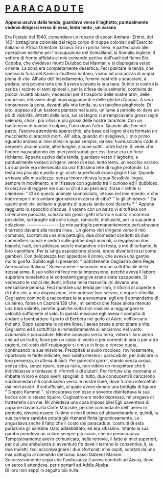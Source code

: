# <u>P A R A C A D U T E</u> 

**Appena uscivo dalla tenda, guardavo verso il laghetto, puntualmente vedevo dirigersi verso di esso, lento lento , un varano**

Era l'estate del 1940, comandavo un reparto di ascari Amhara- Eritrei, del 140^ battaglione coloniale del regio corpo di truppe coloniali dell'Esercito  italiano in Africa Orientale Italiana.
Ero in prima linea, e partecipavo alle operazioni belliche per l'occupazione del Somaliland, la Somalia inglese.
Il settore di fronte affidato al mio comando partiva dall'uadi del fiume Bio Caboba, che divideva i monti Dulubsò dai Marmar, e si dispiegava verso oriente.
La zona era completamente desertica. Feci piantare la tenda, che spesso la furia del Kamsin sbatteva lontano, vicino ad una pozza di acqua piena di vita.
All'atto dell'insediamento, fummo costretti a scacciare, a pedate, una povera iena che lì aveva scavato la sua tana.
Subito si costruì la zeriba ( recinto di rami spinosi ), per la difesa delle salmerie, costituite da piccoli muletti abissini, necessari per il trasporto delle nostre armi, delle munizioni, dei viveri degli  equipaggiamenti e delle ghirbe d'acqua.
A sera consumavo la cena, davanti alla mia tenda, su un tavolino pieghevole. Di lato, appeso ad un bastone piantato nel suolo, un lume a petrolio mi dava un pò di visibilità.
Attratti dalla luce, sul sostegno si arrampicavano grossi ragni velenosi, chiari, più villosi e più grossi delle nostre tarantole. Con un bastoncino di bambù li colpivo, l'uno dopo l'altro.
Quando alla fine del pasto, l'ascaro  attendente sparecchiò, alla base del legno si era formato un mucchietto di aracnidi morti.
All' alba, quando mi svegliavo, il mio primo sguardo andava ai miei stivali e quasi sempre, da essi fuoriuscivano code di serpenti: alcune corte, altre lunghe, alcune sottili,  altre tozze.
Si vede che l'odore nauseabondo dei miei piedi sudati per essi forse era un forte richiamo.
Appena uscivo dalla tenda, guardavo verso il laghetto, e puntualmente vedevo dirigersi verso di esso, lento lento, un vecchio varano. La sua pelle era intersecata da una fittissima rete di rughe profonde. La testa era piccola e piatta e gli occhi superficiali erano grigi e fissi.
Quando arrivava alla mia altezza, senza timore ritirava la sua flessibile lingua, sempre in movimento, e mi fissava con sguardo tra il curioso ed il dubbioso.
Io cercavo di leggere nei suoi occhi il suo pensiero; forse il rettile si chiedeva: " Chi è questo animale sconosciuto, intruso nel mio mondo, e che interrompe il mio andare giornaliero in cerca di cibo? "
Io gli chiedevo: " Da quanti anni vivi solitario a guardia di questa landa così deserta ? "
Appena raggiunto lo specchio d'acqua, il varano con un balzo vi si tuffava con un'enorme panciata, schizzando grossi getti intorno e subito rincorreva pesciolini, tartarughe dal collo lungo, ranocchi, molluschi, per la sua prima colazione.
                 ----------------
Le mie pattuglie permanentemente perlustravano il terreno davanti alla nostra linea .
Un giorno  vidi dirigersi verso il mio comando, scortati da una mia pattuglia, due dromedari condotti da due cammellieri somali e  seduti sulle gobbe degli animali, si reggevano due bianchi, nudi, con addosso solo le mutandine e in testa, a mò di turbante, le loro canottiere.
Per la lunga esposizione al sole, erano diventati rossi come gamberi. Con delicatezza feci appiedare il primo, che aveva una gamba molto gonfia. Subito egli si presentò: " Sottotenente Cegliastro della Regia Aeronautica Italiana."
Scese anche il secondo: era un sottufficiale della stessa arma. Il suo volto mi fece molta impressione, perchè aveva il labbro superiore tumefatto e le sottostanti gengive erano state spappolate. Si vedevano le radici dei denti, infisse nella mascella: mi davano una sensazione penosa.
Feci montare una tenda per loro, li rifornii di coperte e di tutto ciò, a mia disposizione, che potesse loro servire, e dopo li rifocillai.
Cegliastro cominciò a raccontare la sua avventura: egli era il comandante di un aereo, forse un Caproni 139 che , mi sembra che fosse allora  ritenuto una bara volante, perchè qualche volta  non riusciva a raggiungere la velocità sufficiente al volo.
In questa missione egli aveva il compito di andare a bombardare il porto di Berbera nel golfo di Aden,  nell'oceano Indiano.
Dopo  superate le nostre linee, l'aereo prese a precipitare a vite.
Cegliastro ed il sottufficiale  immediatamente  si lanciarono nel vuoto azionando il paracadute.
Mentre calavano verso terra, videro il loro aereo che ad un tratto, forse per un colpo di vento o per correnti di aria o per altre ragioni, col resto dell'equipaggio si rimise in linea  e riprese quota, continuando la sua missione.
Precipitati al suolo roccioso, rovinosamente, riportando le ferite indicate, essi subito stesero i paracadute, per indicare la loro presenza, in attesa di aiuti.
Per parecchi giorni, stando  senza acqua, senza cibo, senza riparo, senza nulla, non videro un ricognitore che li  individuasse  e tentasse di rifornirli e di  aiutarli.
Per  fortuna  una carovana si imbattè in loro e dopo averli   spogliati di tutto,  due conducenti li caricarono sui dromedari e li condussero verso le nostre linee, dove furono intercettati dai miei ascari.
Il sottufficiale, al quale avevo donato una bottiglia di liquore " Doppio Kummel ", si rincuorava con esso e sovente disinfettava  la sua bocca con lo stesso liquore.
Cegliastro era molto depresso, mi pregava di trattenerlo con me. Mi chiedeva una cosa impossibile! Egli paventava di apparire davanti alla Corte Marziale, perchè comandante dell' aereo in pericolo, doveva essere l'ultimo e non il primo ad abbandonarlo e, quindi, la sua carriera sarebbe potuta già ritenersi finita ignomiosamente.
Lo angustiava anche il fatto che il costo dei paracadute, costruiti di seta purissima  gli sarebbe stato addebbitato, ed era altissimo.
Intanto la sua gamba prendeva un colore sempre più scuro, che  mi  preoccupava.
Tempestivamente  avevo comunicato, nelle retrovie, il fatto ai miei superiori, per cui una ambulanza si avventurò fin dove il terreno lo consentiva; lì, su due muletti, feci accompagnare i due sfortunati miei ospiti, scortati da una mia pattuglia al comando del buluc basci Gabreot Mariam.
Successivamente  seppi che l'ambulanza li aveva condotti ad Aiscia,  dove un aereo   li attendeva, per riportarli ad Addis Abeba.        
Di loro non seppi in seguito  più nulla. 